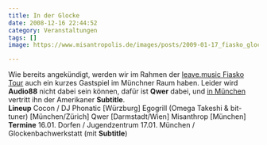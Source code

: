 ```yaml
---
title: In der Glocke
date: 2008-12-16 22:44:52
category: Veranstaltungen
tags: []
image: https://www.misantropolis.de/images/posts/2009-01-17_fiasko_glockenbach.png

---
```


Wie bereits angekündigt, werden wir im Rahmen der [leave.music Fiasko Tour](http://www.misantropolis.de/2008/11/bilder-vom-fiasko/) auch ein kurzes Gastspiel im Münchner Raum haben. Leider wird **Audio88** nicht dabei sein können, dafür ist **Qwer** dabei, und [in München](http://www.munichx.de/planen/muenchen/Glockenbachwerkstatt/this_city_has_no_seasons_26/4512.php) vertritt ihn der Amerikaner **Subtitle**.  
**Lineup**
Cocon / DJ Phonatic [Würzburg]
Egogrill (Omega Takeshi & bit-tuner) [München/Zürich]
Qwer [Darmstadt/Wien]
Misanthrop [München]  
**Termine**
16.01. Dorfen / Jugendzentrum
17.01. München / Glockenbachwerkstatt (mit **Subtitle**)
